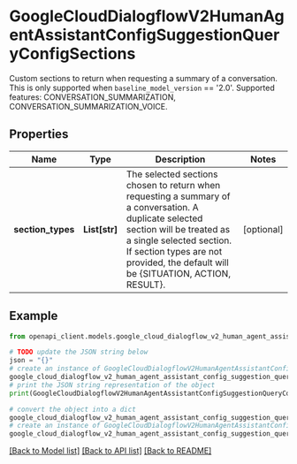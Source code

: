 # GoogleCloudDialogflowV2HumanAgentAssistantConfigSuggestionQueryConfigSections

Custom sections to return when requesting a summary of a conversation. This is only supported when `baseline_model_version` == '2.0'. Supported features: CONVERSATION_SUMMARIZATION, CONVERSATION_SUMMARIZATION_VOICE.

## Properties

Name | Type | Description | Notes
------------ | ------------- | ------------- | -------------
**section_types** | **List[str]** | The selected sections chosen to return when requesting a summary of a conversation. A duplicate selected section will be treated as a single selected section. If section types are not provided, the default will be {SITUATION, ACTION, RESULT}. | [optional] 

## Example

```python
from openapi_client.models.google_cloud_dialogflow_v2_human_agent_assistant_config_suggestion_query_config_sections import GoogleCloudDialogflowV2HumanAgentAssistantConfigSuggestionQueryConfigSections

# TODO update the JSON string below
json = "{}"
# create an instance of GoogleCloudDialogflowV2HumanAgentAssistantConfigSuggestionQueryConfigSections from a JSON string
google_cloud_dialogflow_v2_human_agent_assistant_config_suggestion_query_config_sections_instance = GoogleCloudDialogflowV2HumanAgentAssistantConfigSuggestionQueryConfigSections.from_json(json)
# print the JSON string representation of the object
print(GoogleCloudDialogflowV2HumanAgentAssistantConfigSuggestionQueryConfigSections.to_json())

# convert the object into a dict
google_cloud_dialogflow_v2_human_agent_assistant_config_suggestion_query_config_sections_dict = google_cloud_dialogflow_v2_human_agent_assistant_config_suggestion_query_config_sections_instance.to_dict()
# create an instance of GoogleCloudDialogflowV2HumanAgentAssistantConfigSuggestionQueryConfigSections from a dict
google_cloud_dialogflow_v2_human_agent_assistant_config_suggestion_query_config_sections_from_dict = GoogleCloudDialogflowV2HumanAgentAssistantConfigSuggestionQueryConfigSections.from_dict(google_cloud_dialogflow_v2_human_agent_assistant_config_suggestion_query_config_sections_dict)
```
[[Back to Model list]](../README.md#documentation-for-models) [[Back to API list]](../README.md#documentation-for-api-endpoints) [[Back to README]](../README.md)


